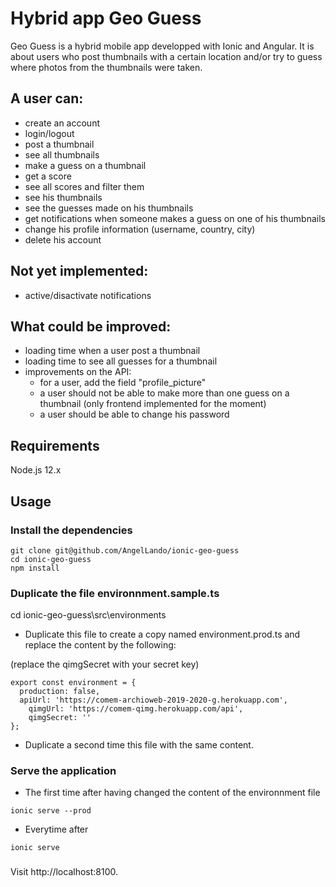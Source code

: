 # Hybrid app Geo Guess
Geo Guess is a hybrid mobile app developped with Ionic and Angular. It is about users who post thumbnails with a certain location and/or try to guess where photos from the thumbnails were taken.

## A user can:

* create an account
* login/logout
* post a thumbnail
* see all thumbnails
* make a guess on a thumbnail
* get a score
* see all scores and filter them
* see his thumbnails
* see the guesses made on his thumbnails
* get notifications when someone makes a guess on one of his thumbnails
* change his profile information (username, country, city)
* delete his account

## Not yet implemented:

* active/disactivate notifications

## What could be improved:

* loading time when a user post a thumbnail
* loading time to see all guesses for a thumbnail
* improvements on the API:
  * for a user, add the field "profile_picture"
  * a user should not be able to make more than one guess on a thumbnail (only frontend implemented for the moment)
  * a user should be able to change his password


## Requirements
Node.js 12.x

## Usage

### Install the dependencies
```
git clone git@github.com/AngelLando/ionic-geo-guess
cd ionic-geo-guess
npm install

```

### Duplicate the file environnment.sample.ts

cd ionic-geo-guess\src\environments

* Duplicate this file to create a copy named environment.prod.ts and replace the content by the following:

(replace the qimgSecret with your secret key)

```
export const environment = {
  production: false,
  apiUrl: 'https://comem-archioweb-2019-2020-g.herokuapp.com',
    qimgUrl: 'https://comem-qimg.herokuapp.com/api',
    qimgSecret: ''
};
```

* Duplicate a second time this file with the same content.


### Serve the application
* The first time after having changed the content of the environnment file

```
ionic serve --prod
```

* Everytime after

```
ionic serve
```

### 


Visit http://localhost:8100.